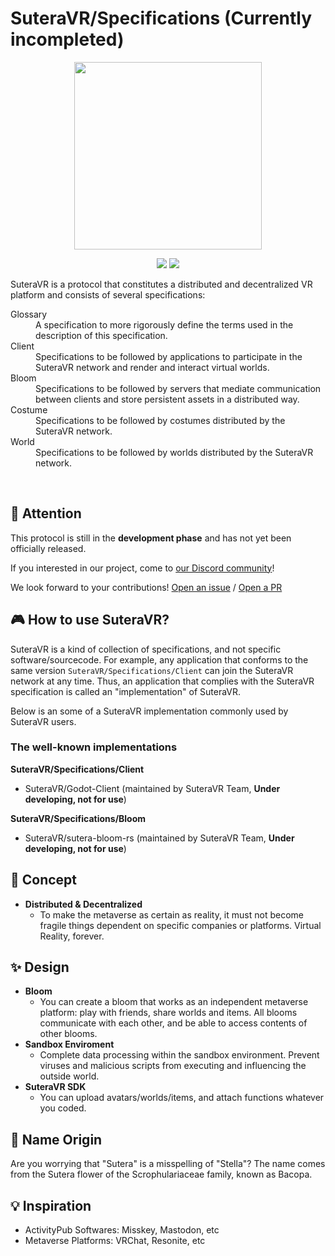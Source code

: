 # SuteraVR/Specifications (Currently incompleted)

<div align="center">
<img src="https://github.com/SuteraVR/SuteraVR/assets/61668366/c73c4885-7589-4edd-864c-156da428312b" width=300>

<a href="https://github.com/SuteraVR/.github/blob/main/CONTRIBUTING.md"><img src="https://img.shields.io/badge/Become a-Contributor-A371F7?style=for-the-badge&logo=git-merge&labelColor=363B40"></a>
<a href="https://discord.gg/pTjBHkVQbT"><img src="https://img.shields.io/badge/Join-the community-5865F2?style=for-the-badge&logo=discord"></a>

</div>

SuteraVR is a protocol that constitutes a distributed and decentralized VR platform and consists of several specifications:
<dl>
<dt>Glossary</dt>
<dd>A specification to more rigorously define the terms used in the description of this specification.</dd>
<dt>Client</dt>
<dd>Specifications to be followed by applications to participate in the SuteraVR network and render and interact virtual worlds.</dd>
<dt>Bloom</dt>
<dd>Specifications to be followed by servers that mediate communication between clients and store persistent assets in a distributed way.</dd>
<dt>Costume</dt>
<dd>Specifications to be followed by costumes distributed by the SuteraVR network.</dd>
<dt>World</dt>
<dd>Specifications to be followed by worlds distributed by the SuteraVR network.</dd>
</dl>

<br />

## 🚨 Attention

This protocol is still in the **development phase** and has not yet been officially released.

If you interested in our project, come to [our Discord community](https://discord.gg/pTjBHkVQbT)!

We look forward to your contributions! [Open an issue](https://github.com/SuteraVR/Specifications/issues/new/choose) / [Open a PR](https://github.com/SuteraVR/Specifications/compare)

## 🎮 How to use SuteraVR?

SuteraVR is a kind of collection of specifications, and not specific software/sourcecode.
For example, any application that conforms to the same version `SuteraVR/Specifications/Client` can join the SuteraVR network at any time.
Thus, an application that complies with the SuteraVR specification is called an "implementation" of SuteraVR.

Below is an some of a SuteraVR implementation commonly used by SuteraVR users.

### The well-known implementations

**SuteraVR/Specifications/Client**
  - SuteraVR/Godot-Client (maintained by SuteraVR Team, **Under developing, not for use**)

**SuteraVR/Specifications/Bloom**
  - SuteraVR/sutera-bloom-rs (maintained by SuteraVR Team, **Under developing, not for use**)

## 🧭 Concept

- **Distributed & Decentralized**
  - To make the metaverse as certain as reality, it must not become fragile things dependent on specific companies or platforms. Virtual Reality, forever.

## ✨ Design

- **Bloom**
  - You can create a bloom that works as an independent metaverse platform: play with friends, share worlds and items. All blooms communicate with each other, and be able to access contents of other blooms.
- **Sandbox Enviroment**
  - Complete data processing within the sandbox environment. Prevent viruses and malicious scripts from executing and influencing the outside world.
- **SuteraVR SDK**
  - You can upload avatars/worlds/items, and attach functions whatever you coded.



## 🌼 Name Origin

Are you worrying that "Sutera" is a misspelling of "Stella"?
The name comes from the Sutera flower of the Scrophulariaceae family, known as Bacopa.

## 💡 Inspiration

- ActivityPub Softwares: Misskey, Mastodon, etc
- Metaverse Platforms: VRChat, Resonite, etc
